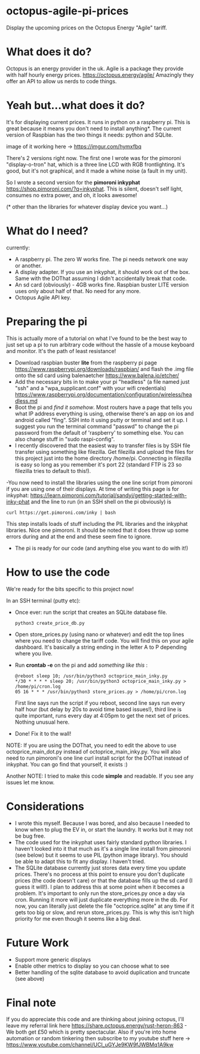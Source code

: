 # octopus-agile-pi-prices
Display the upcoming prices on the Octopus Energy "Agile" tariff. 

# What does it do? 
Octopus is an energy provider in the uk. Agile is a package they provide with half hourly energy prices. https://octopus.energy/agile/
Amazingly they offer an API to allow us nerds to code things. 

# Yeah but...what does it do? 
It's for displaying current prices. It runs in python on a raspberry pi. 
This is great because it means you don't need to install anything*. The current version of Raspbian has the two things it needs: python and SQLite. 

image of it working here -> https://imgur.com/hymxfbq

There's 2 versions right now. The first one I wrote was for the pimoroni "display-o-tron" hat, which is a three line LCD with RGB frontlighting. It's good, but it's not graphical, and it made a whine noise (a fault in my unit). 

So I wrote a second version for the **pimoroni inkyphat** https://shop.pimoroni.com/?q=inkyphat. This is silent, doesn't self light, consumes no extra power, and oh, it looks awesome! 

(* other than the libraries for whatever display device you want...)

# What do I need?
currently: 
- A raspberry pi. The zero W works fine. The pi needs network one way or another. 
- A display adapter. If you use an inkyphat, it should work out of the box. Same with the DOThat assuming I didn't accidentally break that code.
- An sd card (obviously) - 4GB works fine. Raspbian buster LITE version uses only about half of that. No need for any more. 
- Octopus Agile API key. 

# Preparing the pi
This is actually more of a tutorial on what I've found to be the best way to just set up a pi to run arbitrary code without the hassle of a mouse keyboard and monitor. It's the path of least resistance!

- Download raspbian buster **lite** from the raspberry pi page https://www.raspberrypi.org/downloads/raspbian/ and flash the .img file onto the sd card using balenaetcher https://www.balena.io/etcher/
- Add the necessary bits in to make your pi "headless" (a file named just "ssh" and a "wpa_supplicant.conf" with your wifi credentials) https://www.raspberrypi.org/documentation/configuration/wireless/headless.md
- Boot the pi and _find it somehow_. Most routers have a page that tells you what IP address everything is using, otherwise there's an app on ios and android called "fing". SSH into it using putty or terminal and set it up. I suggest you run the terminal command "passwd" to change the pi password from the default of 'raspberry' to something else. You can also change stuff in "sudo raspi-config". 
- I recently discovered that the easiest way to transfer files is by SSH file transfer using something like filezilla. Get filezilla and upload the files for this project just into the home directory /home/pi. Connecting in filezilla is easy so long as you remember it's port 22 (standard FTP is 23 so filezilla tries to default to this!). 

-You now need to install the libraries using the one line script from pimoroni if you are using one of their displays. At time of writing this page is for inkyphat: https://learn.pimoroni.com/tutorial/sandyj/getting-started-with-inky-phat and the line to run (in an SSH shell on the pi obviously) is 
```
curl https://get.pimoroni.com/inky | bash
```
This step installs loads of stuff including the PIL libraries and the inkyphat libraries. Nice one pimoroni. It should be noted that it does throw up some errors during and at the end and these seem fine to ignore. 

- The pi is ready for our code (and anything else you want to do with it!)

# How to use the code

We're ready for the bits specific to this project now! 

In an SSH terminal (putty etc): 
- Once ever: run the script that creates an SQLite database file. 
  ```
  python3 create_price_db.py
  ```
- Open store_prices.py (using nano or whatever) and edit the top lines where you need to change the tariff code. You will find this on your agile dashboard. It's basically a string ending in the letter A to P depending where you live.
- Run **crontab -e** on the pi and add _something like this_ : 

  ```
  @reboot sleep 10; /usr/bin/python3 octoprice_main_inky.py
  */30 * * * * sleep 20; /usr/bin/python3 octoprice_main_inky.py > /home/pi/cron.log
  05 16 * * * /usr/bin/python3 store_prices.py > /home/pi/cron.log
  ```

  First line says run the script if you reboot, second line says run every half hour (but delay by 20s to avoid time based issues!),     third line is quite important, runs every day at 4:05pm to get the next set of prices. Nothing unusual here. 

- Done! Fix it to the wall! 

NOTE: If you are using the DOThat, you need to edit the above to use octoprice_main_dot.py instead of octoprice_main_inky.py. You will also need to run pimoroni's one line curl install script for the DOThat instead of inkyphat. You can go find that yourself, it exists :) 

Another NOTE: I tried to make this code **simple** and readable. If you see any issues let me know. 

# Considerations
- I wrote this myself. Because I was bored, and also because I needed to know when to plug the EV in, or start the laundry. It works but it may not be bug free. 
- The code used for the inkyphat uses fairly standard python libraries. I haven't looked into it that much as it's a single line install from pimoroni (see below) but it seems to use PIL (python image library). You should be able to adapt this to fit any display. I haven't tried. 
- The SQLite database currently just stores data every time you update prices. There's no process at this point to ensure you don't duplicate prices (the code doesn't care) or that the database fills up the sd card (I guess it will!). I plan to address this at some point when it becomes a problem. It's important to only run the store_prices.py once a day via cron. Running it more will just duplicate everything more in the db. For now, you can literally just delete the file "octoprice.sqlite" at any time if it gets too big or slow, and rerun store_prices.py. This is why this isn't high priority for me even though it seems like a big deal.

# Future Work
- Support more generic displays
- Enable other metrics to display so you can choose what to see
- Better handling of the sqlite database to avoid duplication and truncate (see above)

# Final note
If you do appreciate this code and are thinking about joining octopus, I'll leave my referral link here https://share.octopus.energy/rust-heron-863 - We both get £50 which is pretty spectacular. 
Also if you're into home automation or random tinkering then subscribe to my youtube stuff here -> https://www.youtube.com/channel/UCl_uGYJe9KW9fJWBMq1A9kw
